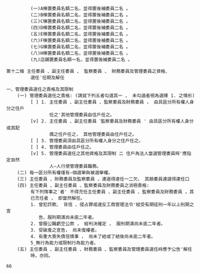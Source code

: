              (一)A楝置委員名額二名，並得置後補委員二名 。
             (二)B楝置委員名額二名，並得置後補委員二名 。
             (三)C棟置委員名額二名，並得置後補委員二名 。
             (四)D楝置委員名額二名，並得置後補委員二名 。
             (五)E楝置委員名額二名，並得置後補委員二名 。
             (六)F楝置委員名額二名，並得置後補委員二名 。
             (七)G棟置委員名額二名，並得置後補委員二名 。
             (八)H楝置委員名額二名，並得置後補委員二名 。
             (九)店舖置委員名額一名，並得置後補委員二名 。

    第十二條 主任委員 、副主任委員 、 監察委員 、 財務委員及管理委員之資格、
             選任‵任期及解任

    一、管理委員選任之責格及其限制
        (一) 管理委員選任之責格: (請就下列五者勾選其一 ， 未勾選者視為選擇 1. 之情形)
             [ ] 1. 主任委員 、副主任委員 、監察委員及財務委員 ， 由具區分所有權人身分之住戶
                    任之'其他管理委員由住戶任之。
             [v] 2. 主任委員 、副主任委員 ˋ監察委員及財務委員 ' 由具區分所有權人身分或其配
                    偶之住戶任之， 其他管理委員由住戶任之。
             [ ] 3. 管理委員須由具區分所有權人身分之住戶任之。
             [ ] 4. 管理委員由住戶任之。
             [v] 5. 管理委員選任之其他資格及其限制 二 住戶為法人當選管理委員時'應指定自然
                    人—人行使管理委員職務。
        (二) 每一區分所有權僅有—個選舉與被選舉權。
        (三) 主任委員 、財務委員及監察委員 ，連選得達任一二欠， 其餘委員連選得連任口
        (四) 主任委員 、副主任委員 、監察委員及財務委員之消極責格:
             有下列惰事之′者' 不得充任主任委員 、副主任委員 、監察委員及財務委員 ，其
             已充任者 ， 即當然解任。
             1. 曾犯詐欺、 背信 、侵占罪或達反工商管理法令'經受有期徒刑一年以上刑期之宣
                告，服刑期滿尚未逾二年者。
             2. 曾服公職虧空公款 ， 經判決確定 ， 服刑期滿尚未逾二年者。
             3. 受破產之宣告， 尚未復權者。
             4. 有重大喪失債信情事 ， 尚未了結或了結後尚未逾二年者。
             5_無行為能力或限制行為能力者。
        (五) 主任委員 、副主任委員 、財務委員 、監察委員及管理委員選任峙應予公告'解任
             時，亦同。

    66

